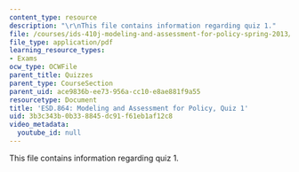```yaml
---
content_type: resource
description: "\r\nThis file contains information regarding quiz 1."
file: /courses/ids-410j-modeling-and-assessment-for-policy-spring-2013/3b3c343b0b338845dc91f61eb1af12c8_MITESD_864S13_Quiz1.pdf
file_type: application/pdf
learning_resource_types:
- Exams
ocw_type: OCWFile
parent_title: Quizzes
parent_type: CourseSection
parent_uid: ace9836b-ee73-956a-cc10-e8ae881f9a55
resourcetype: Document
title: 'ESD.864: Modeling and Assessment for Policy, Quiz 1'
uid: 3b3c343b-0b33-8845-dc91-f61eb1af12c8
video_metadata:
  youtube_id: null
---
```


This file contains information regarding quiz 1.